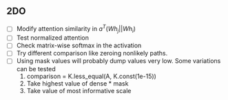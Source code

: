 ## 2DO
- [ ] Modify attention similarity in $a^T(Wh_j||Wh_i)$
- [ ] Test normalized attention
- [ ] Check matrix-wise softmax in the activation
- [ ] Try different comparison like zeroing nonlikely paths.
- [ ] Using mask values will probably dump values very low. Some variations can be tested
    1. comparison = K.less_equal(A, K.const(1e-15))
    2. Take highest value of dense * mask
    3. Take value of most informative scale